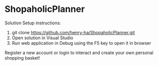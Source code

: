 # ShopaholicPlanner
Solution Setup instructions:
1. git clone https://github.com/henry-ha/ShopaholicPlanner.git
2. Open solution in Visual Studio
3. Run web application in Debug using the F5 key to open it in browser

Register a new account or login to interact and create your own personal shopping basket!
